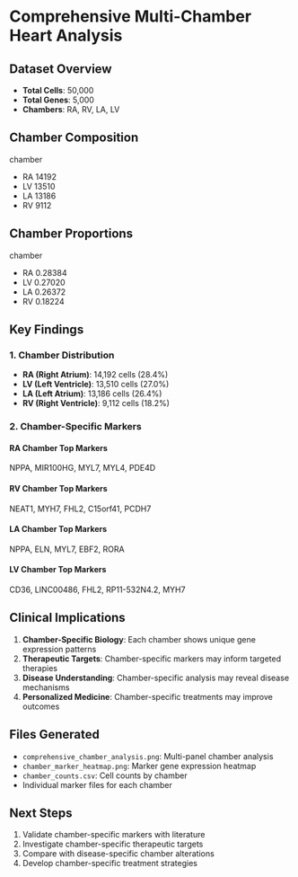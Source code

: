 
# Comprehensive Multi-Chamber Heart Analysis

## Dataset Overview
- **Total Cells**: 50,000
- **Total Genes**: 5,000
- **Chambers**: RA, RV, LA, LV

## Chamber Composition
chamber
- RA    14192
- LV    13510
- LA    13186
- RV     9112

## Chamber Proportions
chamber
- RA    0.28384
- LV    0.27020
- LA    0.26372
- RV    0.18224

## Key Findings

### 1. Chamber Distribution
- **RA (Right Atrium)**: 14,192 cells (28.4%)
- **LV (Left Ventricle)**: 13,510 cells (27.0%)
- **LA (Left Atrium)**: 13,186 cells (26.4%)
- **RV (Right Ventricle)**: 9,112 cells (18.2%)

### 2. Chamber-Specific Markers

#### RA Chamber Top Markers
NPPA, MIR100HG, MYL7, MYL4, PDE4D

#### RV Chamber Top Markers
NEAT1, MYH7, FHL2, C15orf41, PCDH7

#### LA Chamber Top Markers
NPPA, ELN, MYL7, EBF2, RORA

#### LV Chamber Top Markers
CD36, LINC00486, FHL2, RP11-532N4.2, MYH7

## Clinical Implications

1. **Chamber-Specific Biology**: Each chamber shows unique gene expression patterns
2. **Therapeutic Targets**: Chamber-specific markers may inform targeted therapies
3. **Disease Understanding**: Chamber-specific analysis may reveal disease mechanisms
4. **Personalized Medicine**: Chamber-specific treatments may improve outcomes

## Files Generated
- `comprehensive_chamber_analysis.png`: Multi-panel chamber analysis
- `chamber_marker_heatmap.png`: Marker gene expression heatmap
- `chamber_counts.csv`: Cell counts by chamber
- Individual marker files for each chamber

## Next Steps
1. Validate chamber-specific markers with literature
2. Investigate chamber-specific therapeutic targets
3. Compare with disease-specific chamber alterations
4. Develop chamber-specific treatment strategies
